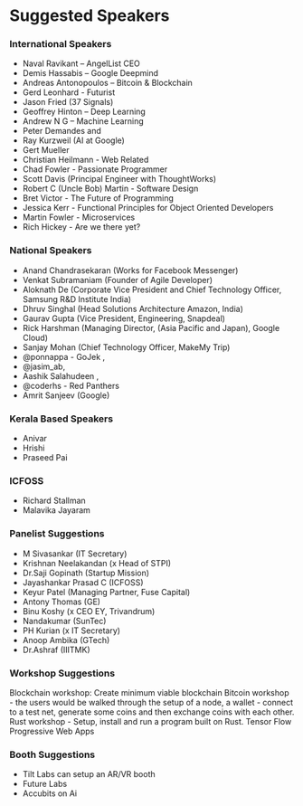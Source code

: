 # Suggested Speakers

### International Speakers

* Naval Ravikant – AngelList CEO
* Demis Hassabis – Google Deepmind
* Andreas Antonopoulos – Bitcoin & Blockchain
* Gerd Leonhard - Futurist
* Jason Fried (37 Signals)
* Geoffrey Hinton – Deep Learning
* Andrew N G – Machine Learning
* Peter Demandes and 
* Ray Kurzweil (AI at Google)
* Gert Mueller
* Christian Heilmann - Web Related
* Chad Fowler - Passionate Programmer
* Scott Davis (Principal Engineer with ThoughtWorks)
* Robert C (Uncle Bob) Martin - Software Design
* Bret Victor - The Future of Programming
* Jessica Kerr - Functional Principles for Object Oriented Developers
* Martin Fowler - Microservices
* Rich Hickey - Are we there yet?


### National Speakers

* Anand Chandrasekaran (Works for Facebook Messenger)
* Venkat Subramaniam (Founder of Agile Developer)
* Aloknath De (Corporate Vice President and Chief Technology Officer, Samsung R&D Institute India)
* Dhruv Singhal (Head Solutions Architecture Amazon, India)
* Gaurav Gupta (Vice President, Engineering, Snapdeal)
* Rick Harshman (Managing Director, (Asia Pacific and Japan), Google Cloud)
* Sanjay Mohan (Chief Technology Officer, MakeMy Trip)
* @ponnappa - GoJek ,
* @jasim_ab,
* Aashik Salahudeen ,
* @coderhs - Red Panthers
* Amrit Sanjeev (Google)


### Kerala Based Speakers 

* Anivar 
* Hrishi 
* Praseed Pai


### ICFOSS

* Richard Stallman
* Malavika Jayaram


### Panelist Suggestions

* M Sivasankar (IT Secretary)
* Krishnan Neelakandan (x Head of STPI)
* Dr.Saji Gopinath (Startup Mission)
* Jayashankar Prasad C (ICFOSS)
* Keyur Patel (Managing Partner, Fuse Capital)
* Antony Thomas (GE)
* Binu Koshy (x CEO EY, Trivandrum)
* Nandakumar (SunTec)
* PH Kurian (x IT Secretary)
* Anoop Ambika (GTech)
* Dr.Ashraf (IIITMK)

### Workshop Suggestions

Blockchain workshop: Create minimum viable blockchain
Bitcoin workshop - the users would be walked through the setup of a node, a wallet - connect to a test net, generate some coins and then exchange coins with each other.
Rust workshop - Setup, install and run a program built on Rust.
Tensor Flow 
Progressive Web Apps

### Booth Suggestions

* Tilt Labs can setup an AR/VR booth
* Future Labs 
* Accubits on Ai

[sidu]: https://twitter.com/ponnappa
[jasim]: https://twitter.com/jasim_ab
[aashik]: https://github.com/aashiks
[hari]: https://twitter.com/coderhs
[nikhilchandran]: https://twitter.com/nikhilchandran_
[reactive]: http://www.reactivemanifesto.org/
[Scott Davis]: http://thirstyhead.com/contact.html
[Anand Chandrasekaran]: https://en.wikipedia.org/wiki/Anand_Chandrasekaran
[Venkat Subramaniam]: https://www.linkedin.com/in/vsubramaniam/
